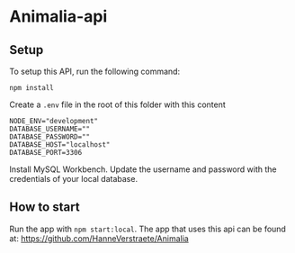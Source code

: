 # Animalia-api

## Setup

To setup this API, run the following command:

```
npm install
```

Create a `.env` file in the root of this folder with this content

```
NODE_ENV="development"
DATABASE_USERNAME=""
DATABASE_PASSWORD=""
DATABASE_HOST="localhost"
DATABASE_PORT=3306
```

Install MySQL Workbench. Update the username and password with the credentials of your local database.

## How to start

Run the app with `npm start:local`.
The app that uses this api can be found at: https://github.com/HanneVerstraete/Animalia

